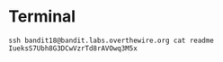 Terminal
===
```
ssh bandit18@bandit.labs.overthewire.org cat readme
IueksS7Ubh8G3DCwVzrTd8rAVOwq3M5x
```
